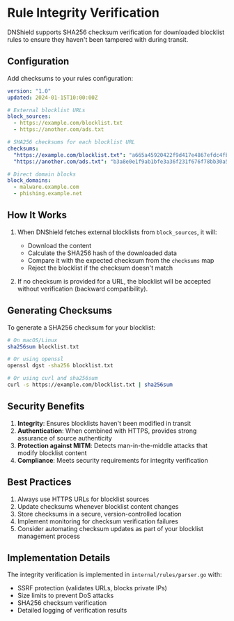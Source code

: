 # Rule Integrity Verification

DNShield supports SHA256 checksum verification for downloaded blocklist rules to ensure they haven't been tampered with during transit.

## Configuration

Add checksums to your rules configuration:

```yaml
version: "1.0"
updated: 2024-01-15T10:00:00Z

# External blocklist URLs
block_sources:
  - https://example.com/blocklist.txt
  - https://another.com/ads.txt

# SHA256 checksums for each blocklist URL
checksums:
  "https://example.com/blocklist.txt": "a665a45920422f9d417e4867efdc4fb8a04a1f3fff1fa07e998e86f7f7a27ae3"
  "https://another.com/ads.txt": "b3a8e0e1f9ab1bfe3a36f231f676f78bb30a519d2b21e6c530c0eee8ebb4a5d0"

# Direct domain blocks
block_domains:
  - malware.example.com
  - phishing.example.net
```

## How It Works

1. When DNShield fetches external blocklists from `block_sources`, it will:
   - Download the content
   - Calculate the SHA256 hash of the downloaded data
   - Compare it with the expected checksum from the `checksums` map
   - Reject the blocklist if the checksum doesn't match

2. If no checksum is provided for a URL, the blocklist will be accepted without verification (backward compatibility).

## Generating Checksums

To generate a SHA256 checksum for your blocklist:

```bash
# On macOS/Linux
sha256sum blocklist.txt

# Or using openssl
openssl dgst -sha256 blocklist.txt

# Or using curl and sha256sum
curl -s https://example.com/blocklist.txt | sha256sum
```

## Security Benefits

1. **Integrity**: Ensures blocklists haven't been modified in transit
2. **Authentication**: When combined with HTTPS, provides strong assurance of source authenticity
3. **Protection against MITM**: Detects man-in-the-middle attacks that modify blocklist content
4. **Compliance**: Meets security requirements for integrity verification

## Best Practices

1. Always use HTTPS URLs for blocklist sources
2. Update checksums whenever blocklist content changes
3. Store checksums in a secure, version-controlled location
4. Implement monitoring for checksum verification failures
5. Consider automating checksum updates as part of your blocklist management process

## Implementation Details

The integrity verification is implemented in `internal/rules/parser.go` with:
- SSRF protection (validates URLs, blocks private IPs)
- Size limits to prevent DoS attacks
- SHA256 checksum verification
- Detailed logging of verification results
